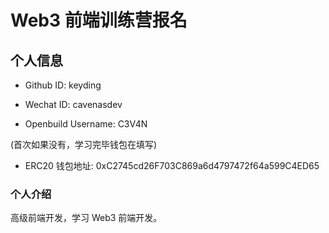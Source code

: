 # Web3 前端训练营报名

## 个人信息

* Github ID: keyding

* Wechat ID: cavenasdev

* Openbuild Username: C3V4N

(首次如果没有，学习完毕钱包在填写)

* ERC20 钱包地址: 0xC2745cd26F703C869a6d4797472f64a599C4ED65

### 个人介绍
高级前端开发，学习 Web3 前端开发。
